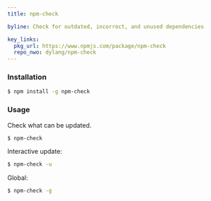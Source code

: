 ```yaml
---
title: npm-check

byline: Check for outdated, incorrect, and unused dependencies

key_links:
  pkg_url: https://www.npmjs.com/package/npm-check
  repo_nwo: dylang/npm-check
---
```


### Installation

```sh
$ npm install -g npm-check
```


### Usage

Check what can be updated.

```sh
$ npm-check
```

Interactive update:

```sh
$ npm-check -u
```

Global:

```sh
$ npm-check -g
```
